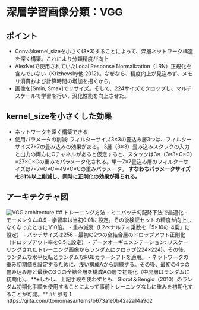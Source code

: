 # 深層学習画像分類：VGG
## ポイント
- Convのkernel_sizeを小さく(3×3)することによって、深層ネットワーク構造を深く構築。これにより分類精度が向上
- AlexNetで使用されていたLocal Response Normalization（LRN）正規化を含んでいない（Krizhevsky他 2012）。なぜなら、精度向上が見込めず、メモリ消費および計算時間の増加を招くから。
- 画像を[Smin, Smax]でリサイズ。そして、224サイズでクロップし、マルチスケールで学習を行い、汎化性能を向上させた。
## kernel_sizeを小さくした効果
- ネットワークを深く構築できる
- 使用パラメータの削減:
フィルターサイズ3×3の畳込み層3つは、フィルターサイズ7×7の畳み込みの効果がある。 
3層（3×3）畳み込みスタックの入力と出力の両方にCチャネルがあると仮定すると、スタックは3×（3×3×C×C）=27×C×Cの重みでパラメータ化される。単一7×7畳込み層のフィルターサイズは7×7×C×C＝49×C×Cの重みパラメータ。
**すなわちパラメータサイズを81%以上削減し、同時に正則化の効果が得られる。**
## アーキテクチャ図
<picture>
 <img alt="VGG architecture" src="./image/vgg-archi.avif">
</picture>
## トレーニング方法
- ミニバッチ勾配降下法で最適化
- モーメンタム:0.9
- 学習率は当初0.01に設定。その後検証セットの精度が向上しなくなったときに1/10倍。
- 重み減衰（L2ペナルティ乗数を「5×10の-4乗」に設定）
- バッチサイズは256
- 最初の2つの全結合層のドロップアウト正則化（ドロップアウト率を0.5に設定）
- データオーギュメンテーション: リスケーリングされたトレーニング画像からランダムにクロップ(224×224)。その後、ランダムな水平反転とランダムなRGBカラーシフトを適用。
- ネットワークの重み初期値を設定するために、浅い構成Aから訓練する。その後、最初の4つの畳み込み層と最後の3つの全結合層を構成Aの層で初期化（中間層はランダムに初期化）。
**※しかし、上記手段を使わずとも、Glorot＆Bengio（2010）のランダム初期化手順を使用することによって事前トレーニングなしに重みを初期化することが可能。**
## 参考
1. https://qiita.com/ttomomasa/items/b673a1e0b42a2a14a9d2

